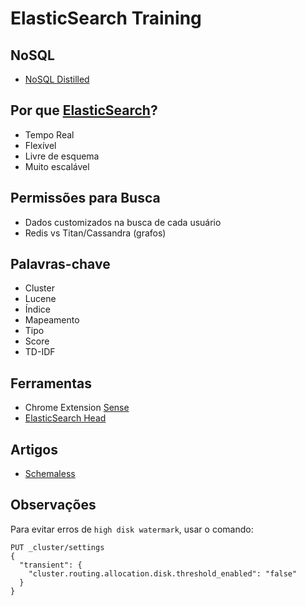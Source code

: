 # ElasticSearch Training

## NoSQL
- [NoSQL Distilled][1]

## Por que [ElasticSearch][2]?
- Tempo Real
- Flexível
- Livre de esquema
- Muito escalável

## Permissões para Busca
- Dados customizados na busca de cada usuário
- Redis vs Titan/Cassandra (grafos)

## Palavras-chave
- Cluster
- Lucene
- Índice
- Mapeamento
- Tipo
- Score
- TD-IDF

## Ferramentas
  - Chrome Extension [Sense][3]
  - [ElasticSearch Head][4]

## Artigos
 - [Schemaless][5]

## Observações
Para evitar erros de `high disk watermark`, usar o comando:

```
PUT _cluster/settings
{
  "transient": {
    "cluster.routing.allocation.disk.threshold_enabled": "false"
  }
}
```

[1]: http://www.amazon.com/NoSQL-Distilled-Emerging-Polyglot-Persistence-ebook/dp/B0090J3SYW/
[2]: https://github.com/elastic/elasticsearch
[3]: https://chrome.google.com/webstore/detail/sense-beta/lhjgkmllcaadmopgmanpapmpjgmfcfig
[4]: https://github.com/mobz/elasticsearch-head
[5]: http://martinfowler.com/articles/schemaless/
